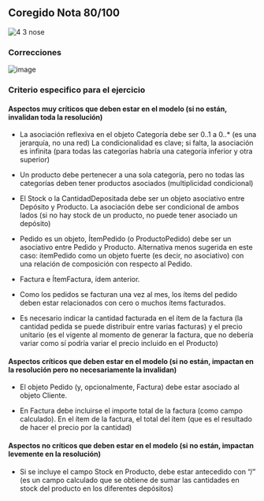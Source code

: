 ## Coregido Nota 80/100

![4 3 nose](https://github.com/jporro/AnalisisDeLaInformacion/assets/103942784/834a77fa-158f-45b8-bfa8-bd97c2ccdec5)

### Correcciones
![image](https://github.com/jporro/AnalisisDeLaInformacion/assets/103942784/e6a70300-d068-486d-b5f6-ead480260b94)

### Criterio especifico para el ejercicio
#### Aspectos muy críticos que deben estar en el modelo (si no están, invalidan toda la resolución)

* La asociación reflexiva en el objeto Categoría debe ser 0..1 a 0..* (es una jerarquía, no una red) La condicionalidad es clave; si falta, la asociación es infinita (para todas las categorías habría una categoría inferior y otra superior)

* Un producto debe pertenecer a una sola categoría, pero no todas las categorías deben tener productos asociados (multiplicidad condicional)

*  El Stock o la CantidadDepositada debe ser un objeto asociativo entre Depósito y Producto. La asociación debe ser condicional de ambos lados (si no hay stock de un producto, no puede tener asociado un depósito)

* Pedido es un objeto, ÍtemPedido (o ProductoPedido) debe ser un asociativo entre Pedido y Producto. Alternativa menos sugerida en este caso: ítemPedido como un objeto fuerte (es decir, no asociativo) con una relación de composición con respecto al Pedido.

* Factura e ÍtemFactura, ídem anterior.

* Como los pedidos se facturan una vez al mes, los ítems del pedido deben estar relacionados con cero o muchos ítems facturados.

* Es necesario indicar la cantidad facturada en el ítem de la factura (la cantidad pedida se puede distribuir entre varias facturas) y el precio unitario (es el vigente al momento de generar la factura, que no debería variar como sí podría variar el precio incluido en el Producto)



#### Aspectos críticos que deben estar en el modelo (si no están, impactan en la resolución pero no necesariamente la invalidan)

- El objeto Pedido (y, opcionalmente, Factura) debe estar asociado al objeto Cliente.

- En Factura debe incluirse el importe total de la factura (como campo calculado). En el ítem de la factura, el total del ítem (que es el resultado de hacer el precio por la cantidad)

#### Aspectos no críticos que deben estar en el modelo (si no están, impactan levemente en la resolución)

- Si se incluye el campo Stock en Producto, debe estar antecedido con “/” (es un campo calculado que se obtiene de sumar las cantidades en stock del producto en los diferentes depósitos)
